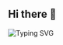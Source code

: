 ## Hi there 👋

![Typing SVG](https://readme-typing-svg.demolab.com?font=Fira+Code&pause=1000&color=F7F7F7&width=435&lines=Hi%2C+I'm+YourName!;I'm+a+software+developer;I+love+building+cool+things!)
<!--
**DiegoNatanael/DiegoNatanael** is a ✨ _special_ ✨ repository because its `README.md` (this file) appears on your GitHub profile.

Here are some ideas to get you started:

- 🔭 I’m currently working on ...
- 🌱 I’m currently learning ...
- 👯 I’m looking to collaborate on ...
- 🤔 I’m looking for help with ...
- 💬 Ask me about ...
- 📫 How to reach me: ...
- 😄 Pronouns: ...
- ⚡ Fun fact: ...
-->
